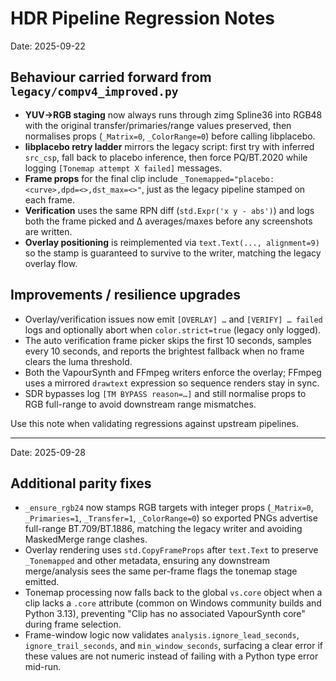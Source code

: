 # HDR Pipeline Regression Notes

Date: 2025-09-22

## Behaviour carried forward from `legacy/compv4_improved.py`
- **YUV→RGB staging** now always runs through zimg Spline36 into RGB48 with the original transfer/primaries/range values
  preserved, then normalises props (`_Matrix=0`, `_ColorRange=0`) before calling libplacebo.
- **libplacebo retry ladder** mirrors the legacy script: first try with inferred `src_csp`, fall back to placebo inference,
  then force PQ/BT.2020 while logging `[Tonemap attempt X failed]` messages.
- **Frame props** for the final clip include `_Tonemapped="placebo:<curve>,dpd=<>,dst_max=<>"`, just as the legacy
  pipeline stamped on each frame.
- **Verification** uses the same RPN diff (`std.Expr('x y - abs')`) and logs both the frame picked and Δ averages/maxes
  before any screenshots are written.
- **Overlay positioning** is reimplemented via `text.Text(..., alignment=9)` so the stamp is guaranteed to survive to the
  writer, matching the legacy overlay flow.

## Improvements / resilience upgrades
- Overlay/verification issues now emit `[OVERLAY] …` and `[VERIFY] … failed` logs and optionally abort when
  `color.strict=true` (legacy only logged).
- The auto verification frame picker skips the first 10 seconds, samples every 10 seconds, and reports the brightest
  fallback when no frame clears the luma threshold.
- Both the VapourSynth and FFmpeg writers enforce the overlay; FFmpeg uses a mirrored `drawtext` expression so sequence
  renders stay in sync.
- SDR bypasses log `[TM BYPASS reason=…]` and still normalise props to RGB full-range to avoid downstream range
  mismatches.

Use this note when validating regressions against upstream pipelines.

---

Date: 2025-09-28

## Additional parity fixes
- `_ensure_rgb24` now stamps RGB targets with integer props (`_Matrix=0`, `_Primaries=1`, `_Transfer=1`, `_ColorRange=0`) so
  exported PNGs advertise full-range BT.709/BT.1886, matching the legacy writer and avoiding MaskedMerge range clashes.
- Overlay rendering uses `std.CopyFrameProps` after `text.Text` to preserve `_Tonemapped` and other metadata, ensuring any
  downstream merge/analysis sees the same per-frame flags the tonemap stage emitted.
- Tonemap processing now falls back to the global `vs.core` object when a clip lacks a `.core` attribute (common on
  Windows community builds and Python 3.13), preventing "Clip has no associated VapourSynth core" during frame selection.
- Frame-window logic now validates `analysis.ignore_lead_seconds`, `ignore_trail_seconds`, and `min_window_seconds`,
  surfacing a clear error if these values are not numeric instead of failing with a Python type error mid-run.
